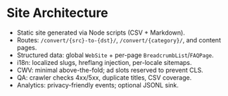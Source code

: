 ﻿# Site Architecture
- Static site generated via Node scripts (CSV + Markdown).
- Routes: `/convert/{src}-to-{dst}/`, `/convert/{category}/`, and content pages.
- Structured data: global `WebSite` + per-page `BreadcrumbList`/`FAQPage`.
- i18n: localized slugs, hreflang injection, per-locale sitemaps.
- CWV: minimal above-the-fold; ad slots reserved to prevent CLS.
- QA: crawler checks 4xx/5xx, duplicate titles, CSV coverage.
- Analytics: privacy-friendly events; optional JSONL sink.
